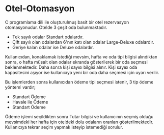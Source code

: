 # Otel-Otomasyon
C programlama dili ile oluşturulmuş basit bir otel rezervasyon otomasyonudur.
Otelde 3 çeşit oda bulunmaktadır.

  
  * Tek sayılı odalar Standart odalardır.
  * Çift sayılı olan odalardan 6'nın katı olan odalar Large-Deluxe odalardır.
  * Geriye kalan odalar ise Deluxe odalardır.
  
Kullanıcıdan, konaklamak istediği mevsim, hafta ve oda tipi bilgisi alındıktan sonra, o hafta müsait olan odalar ekranda gösterilerek bir oda seçmesi beklenmektedir. Daha sonra kişi sayısı bilgisi alınır. Kişi sayısı oda kapasitesini aşıyor ise kullanıcıya yeni bir oda daha seçmesi için uyarı verilir. 

Bu işlemlerden sonra kullanıcıdan ödeme tipi seçmesi istenir, 3 tip ödeme yöntemi vardır;
* Standart Ödeme
* Havale ile Ödeme
* Standart Ödeme

Ödeme işlemi seçildikten sonra Tutar bilgisi ve kullanıcının seçmiş olduğu mevsimdeki her hafta için oteldeki dolu odaların oranları gösterilmektedir. Kullanıcıya tekrar seçim yapmak isteyip istemediği sorulur.
